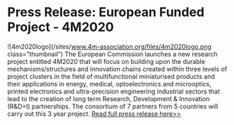 # Press Release: European Funded Project - 4M2020

![4m2020logo](/sites/www.4m-association.org/files/4m2020logo.png class="thumbnail")
The European Commission launches a new research project entitled 4M2020 that will focus on building upon the durable mechanisms/structures and innovation chains created within three levels of project clusters in the field of multifunctional miniaturised products and their applications in energy, medical, optoelectronics and microoptics, printed electronics and ultra-precision engineering industrial sectors that lead to the creation of long term Research, Development & Innovation (R&D+I) partnerships. The consortium of 7 partners from 5 countries will carry out this 3 year project. [Read full press release here>>](http://www.4m-association.org/sites/www.4m-association.org/files/4M2020_Launch-Press-Release.pdf)